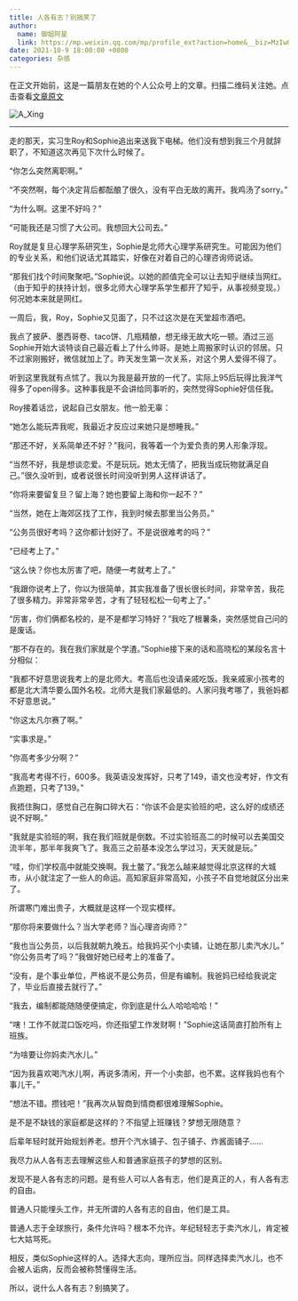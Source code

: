 ```yaml
---
title: 人各有志？别搞笑了
author:
  name: 御姐阿星
  link: https://mp.weixin.qq.com/mp/profile_ext?action=home&__biz=MzIwOTE5ODYwOQ==&scene=124#wechat_redirect
date: 2021-10-9 18:00:00 +0800
categories: 杂感
---
```


在正文开始前，这是一篇朋友在她的个人公众号上的文章。扫描二维码关注她。点击查看[文章原文](https://mp.weixin.qq.com/s/oM4k6PS_5n6Sy9JLf-vTvA)

![A_Xing](https://mp.weixin.qq.com/mp/qrcode?scene=10000004&size=102&__biz=MzIwOTE5ODYwOQ==&mid=2661850961&idx=1&sn=9113f04d7aeeb4aa7317e082de04e3be&send_time=)

---

走的那天，实习生Roy和Sophie追出来送我下电梯。他们没有想到我三个月就辞职了，不知道这次再见下次什么时候了。

“你怎么突然离职啊。”

“不突然啊，每个决定背后都酝酿了很久，没有平白无故的离开。我鸡汤了sorry。”

“为什么啊。这里不好吗？”

“可能我还是习惯了大公司。我想回大公司去。”

Roy就是复旦心理学系研究生，Sophie是北师大心理学系研究生。可能因为他们的专业关系，和他们说话尤其踏实，好像在对着自己的心理咨询师说话。

“那我们找个时间聚聚吧。”Sophie说。以她的颜值完全可以让去知乎继续当网红。（由于知乎的扶持计划，很多北师大心理学系学生都开了知乎，从事视频变现。）何况她本来就是网红。

一周后，我，Roy，Sophie又见面了，只不过这次是在天堂超市酒吧。

我点了披萨、墨西哥卷、taco饼、几瓶精酿，想无缘无故大吃一顿。酒过三巡Sophie开始大谈特谈自己最近看上了什么帅哥。是她上周搬家时认识的邻居。只不过家刚搬好，微信就加上了。昨天发生第一次关系，对这个男人爱得不得了。

听到这里我就有点怵了。我以为我是最开放的一代了。实际上95后玩得比我洋气得多了open得多。这种事我是不会讲给同事听的，突然觉得Sophie好信任我。

Roy接着话岔，说起自己女朋友。他一脸无辜：

“她怎么能玩弄我呢，我最近才反应过来她只是想睡我。”

“那还不好，关系简单还不好？”我问，我等着一个为爱负责的男人形象浮现。

“当然不好，我是想谈恋爱。不是玩玩。她太无情了，把我当成玩物就满足自己。”很久没听到，或者说很长时间没听到男人这样讲话了。

“你将来要留复旦？留上海？她也要留上海和你一起不？”

“当然，她在上海郊区找了工作，我到时候去那里当公务员。”

“公务员很好考吗？这你都计划好了。不是说很难考的吗？”

“已经考上了。”

“这么快？你也太厉害了吧，随便一考就考上了。”

“我跟你说考上了，你以为很简单，其实我准备了很长很长时间，非常辛苦，我花了很多精力。非常非常辛苦，才有了轻轻松松一句考上了。”

“厉害，你们俩都名校的，是不是都学习特好？”我吃了根薯条，突然感觉自己问的是废话。

“那不存在的。我在我们家就是个学渣。”Sophie接下来的话和高晓松的某段名言十分相似：

“我都不好意思说我考上的是北师大。考高后也没请亲戚吃饭。我亲戚家小孩考的都是北大清华要么国外名校。北师大是我们家最低的。人家问我考哪了，我爸妈都不好意思说。”

“你这太凡尔赛了啊。”

“实事求是。”

“你高考多少分啊？”

“我高考考得不行，600多。我英语没发挥好，只考了149，语文也没考好，作文有点跑题，只考了139。”

我捂住胸口，感觉自己在胸口碎大石：“你该不会是实验班的吧，这么好的成绩还说不好啊。”

“我就是实验班的啊，我在我们班就是倒数。不过实验班高二的时候可以去美国交流半年，那半年我爽飞了。我高三之前基本没怎么学过习，天天就是玩。”

“哇，你们学校高中就能交换啊。我土鳖了。”我怎么越来越觉得北京这样的大城市，从小就注定了一些人的命运。高知家庭非常高知，小孩子不自觉地就区分出来了。

所谓寒门难出贵子，大概就是这样一个现实模样。

“那你将来要做什么？当大学老师？当心理咨询师？”

“我也当公务员，以后我就朝九晚五。给我妈买个小卖铺，让她在那儿卖汽水儿。”
“你公务员考了吗？”我做好她已经考上的准备了。

“没有，是个事业单位，严格说不是公务员，但是有编制。我爸妈已经给我说定了，毕业后直接去就行了。”

“我去，编制都能随随便便搞定，你到底是什么人哈哈哈哈！”

“嗐！工作不就混口饭吃吗，你还指望工作发财啊！”Sophie这话简直打脸所有上班族。

“为啥要让你妈卖汽水儿。”

“因为我喜欢喝汽水儿啊，再说多清闲，开一个小卖部，也不累。这样我妈也有个事儿干。”

“想法不错。攒钱吧！”我再次从智商到情商都很难理解Sophie。

是不是不缺钱的家庭都是这样的？不指望上班赚钱？梦想无限随意？

后辈年轻时就开始规划养老。想开个汽水铺子、包子铺子、炸酱面铺子……

我尽力从人各有志去理解这些人和普通家庭孩子的梦想的区别。

发现不是人各有志的问题。是有些人可以人各有志，他们是真正的人，有人各有志的自由。

普通人只能埋头工作，并无所谓的人各有志的自由，他们是工具。

普通人志于全球旅行，条件允许吗？根本不允许。年纪轻轻志于卖汽水儿，肯定被七大姑骂死。

相反，类似Sophie这样的人。选择大志向，理所应当。同样选择卖汽水儿，也不会被人诟病，反而会被称赞懂得生活。

所以，说什么人各有志？别搞笑了。